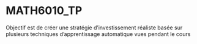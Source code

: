 # MATH6010_TP
 Objectif est de créer une stratégie d’investissement réaliste basée sur plusieurs techniques d’apprentissage automatique vues pendant le cours
